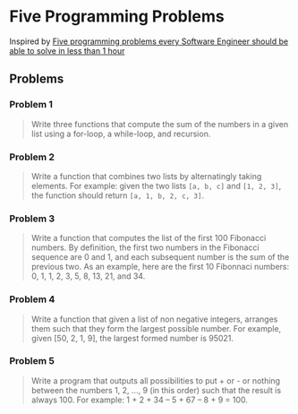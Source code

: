 # Five Programming Problems

Inspired by [Five programming problems every Software Engineer should be able to solve in less than 1 hour](https://blog.svpino.com/2015/05/07/five-programming-problems-every-software-engineer-should-be-able-to-solve-in-less-than-1-hour)

## Problems

### Problem 1

> Write three functions that compute the sum of the numbers in a given
> list using a for-loop, a while-loop, and recursion.

### Problem 2

> Write a function that combines two lists by alternatingly taking
> elements. For example: given the two lists `[a, b, c]` and
> `[1, 2, 3]`, the function should return `[a, 1, b, 2, c, 3]`.

### Problem 3

> Write a function that computes the list of the first 100 Fibonacci
> numbers. By definition, the first two numbers in the Fibonacci
> sequence are 0 and 1, and each subsequent number is the sum of the
> previous two. As an example, here are the first 10 Fibonnaci
> numbers: 0, 1, 1, 2, 3, 5, 8, 13, 21, and 34.

### Problem 4

> Write a function that given a list of non negative integers,
> arranges them such that they form the largest possible number. For
> example, given [50, 2, 1, 9], the largest formed number is 95021.

### Problem 5

> Write a program that outputs all possibilities to put + or - or
> nothing between the numbers 1, 2, ..., 9 (in this order) such that
> the result is always 100. For example: 1 + 2 + 34 – 5 + 67 – 8 + 9 =
> 100.
